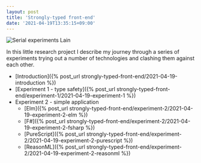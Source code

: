 ```yaml
---
layout: post
title: 'Strongly-typed front-end'
date: '2021-04-19T13:35:15+09:00'
---
```


<img data-src="/images/strongly-typed-front-end/serial_experiments_lain.gif" alt="Serial experiments Lain">

In this little research project I describe my journey through a series of experiments trying out a number of technologies and clashing them against each other.

<nav>
  <ul>
    <li>[Introduction]({% post_url strongly-typed-front-end/2021-04-19-introduction %})</li>
    <li>[Experiment 1 - type safety]({% post_url strongly-typed-front-end/experiment-1/2021-04-19-experiment-1 %})</li>
    <li>
      <div>Experiment 2 - simple application</div>
      <ul>
        <li>[Elm]({% post_url strongly-typed-front-end/experiment-2/2021-04-19-experiment-2-elm %})</li>
        <li>[F#]({% post_url strongly-typed-front-end/experiment-2/2021-04-19-experiment-2-fsharp %})</li>
        <li>[PureScript]({% post_url strongly-typed-front-end/experiment-2/2021-04-19-experiment-2-purescript %})</li>
        <li>[ReasonML]({% post_url strongly-typed-front-end/experiment-2/2021-04-19-experiment-2-reasonml %})</li>
      </ul>
    </li>
  </ul>
</nav>
